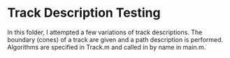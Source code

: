# Track Description Testing
In this folder, I attempted a few variations of track descriptions. The boundary (cones) of a track are given and a path description is performed. Algorithms are specified in Track.m and called in by name in main.m. 
